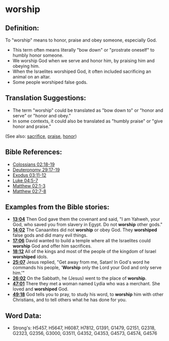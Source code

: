 # worship #

## Definition: ##

To "worship" means to honor, praise and obey someone, especially God.

* This term often means literally "bow down" or "prostrate oneself" to humbly honor someone.
* We worship God when we serve and honor him, by praising him and obeying him.
* When the Israelites worshiped God, it often included sacrificing an animal on an altar. 
* Some people worshiped false gods.

## Translation Suggestions: ##

* The term "worship" could be translated as "bow down to" or "honor and serve" or "honor and obey."
* In some contexts, it could also be translated as "humbly praise" or "give honor and praise."
 
(See also: [sacrifice](../other/sacrifice.md), [praise](../other/praise.md), [honor](../kt/honor.md))  

## Bible References: ##

* [Colossians 02:18-19](rc://en/tn/help/col/02/18)
* [Deuteronomy 29:17-19](rc://en/tn/help/deu/29/17)
* [Exodus 03:11-12](rc://en/tn/help/exo/03/11)
* [Luke 04:5-7](rc://en/tn/help/luk/04/05)
* [Matthew 02:1-3](rc://en/tn/help/mat/02/01)
* [Matthew 02:7-8](rc://en/tn/help/mat/02/07)

## Examples from the Bible stories: ##

* __[13:04](rc://en/tn/help/obs/13/04)__  Then God gave them the covenant and said, "I am Yahweh, your God, who saved you from slavery in Egypt. Do not __worship__ other gods."
* __[14:02](rc://en/tn/help/obs/14/02)__  The Canaanites did not __worship__ or obey God. They __worshiped__ false gods and did many evil things.
* __[17:06](rc://en/tn/help/obs/17/06)__  David wanted to build a temple where all the Israelites could __worship__ God and offer him sacrifices.
* __[18:12](rc://en/tn/help/obs/18/12)__  All of the kings and most of the people of the kingdom of Israel __worshiped__ idols.
* __[25:07](rc://en/tn/help/obs/25/07)__  Jesus replied, "Get away from me, Satan! In God's word he commands his people, '__Worship__ only the Lord your God and only serve him.'"
* __[26:02](rc://en/tn/help/obs/26/02)__  On the Sabbath, he (Jesus) went to the place of __worship__.
* __[47:01](rc://en/tn/help/obs/47/01)__  There they met a woman named Lydia who was a merchant. She loved and __worshiped__ God.
* __[49:18](rc://en/tn/help/obs/49/18)__  God tells you to pray, to study his word, to __worship__ him with other Christians, and to tell others what he has done for you.

## Word Data: ##

* Strong's: H5457, H5647, H6087, H7812, G1391, G1479, G2151, G2318, G2323, G2356, G3000, G3511, G4352, G4353, G4573, G4574, G4576
